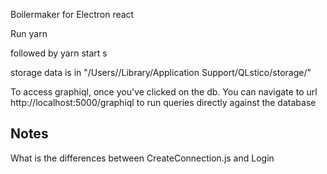 Boilermaker for Electron react

Run yarn

followed by yarn start s

storage data is in "/Users/<USERNAME>/Library/Application Support/QLstico/storage/"

To access graphiql, once you've clicked on the db. You can navigate to url http://localhost:5000/graphiql to run queries directly against the database

## Notes

What is the differences between CreateConnection.js and Login
